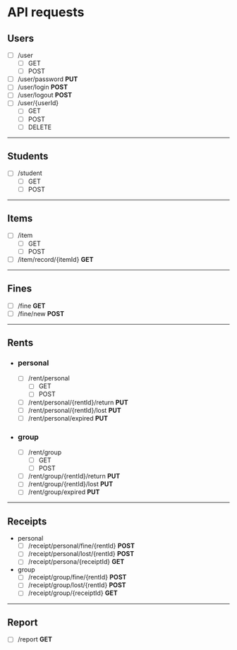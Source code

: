 # API requests

## Users
* [ ] /user
  * [ ] GET
  * [ ] POST
* [ ] /user/password **PUT**
* [ ] /user/login **POST**
* [ ] /user/logout **POST**
* [ ] /user/{userId}
  * [ ] GET
  * [ ] POST
  * [ ] DELETE

---

## Students
* [ ] /student
  * [ ] GET
  * [ ] POST

---

## Items

* [ ] /item
  * [ ] GET
  * [ ] POST
* [ ] /item/record/{itemId} **GET**

---

## Fines

* [ ] /fine **GET**
* [ ] /fine/new **POST**

---

## Rents
- ### personal
  * [ ] /rent/personal
    * [ ] GET
    * [ ] POST
  * [ ] /rent/personal/{rentId}/return **PUT**
  * [ ] /rent/personal/{rentId}/lost **PUT**
  * [ ] /rent/personal/expired **PUT**
- ### group
  * [ ] /rent/group
    * [ ] GET
    * [ ] POST
  * [ ] /rent/group/{rentId}/return **PUT**
  * [ ] /rent/group/{rentId}/lost **PUT**
  * [ ] /rent/group/expired **PUT**

---

## Receipts
- personal
  * [ ] /receipt/personal/fine/{rentId} **POST**
  * [ ] /receipt/personal/lost/{rentId} **POST**
  * [ ] /receipt/persona/{receiptId} **GET**
- group
  * [ ] /receipt/group/fine/{rentId} **POST**
  * [ ] /receipt/group/lost/{rentId} **POST**
  * [ ] /receipt/group/{receiptId} **GET**

---

## Report
* [ ] /report **GET**